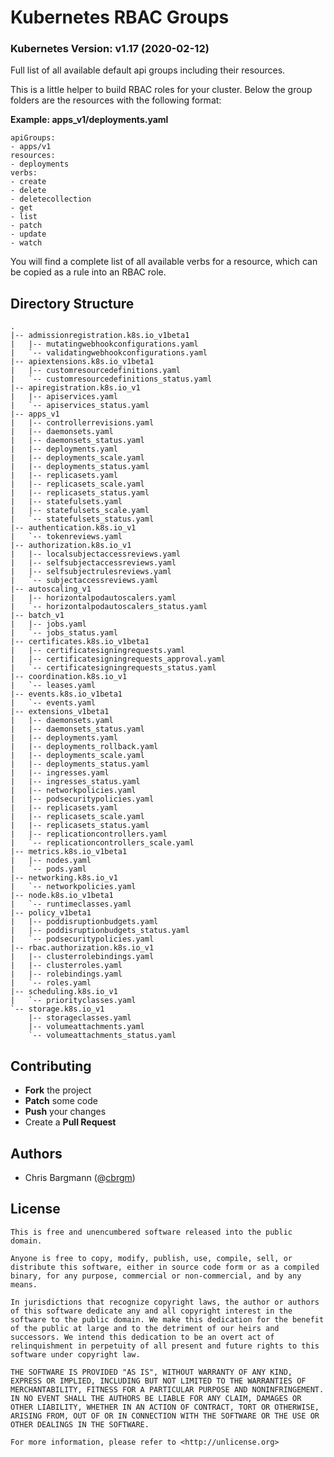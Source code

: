 # Kubernetes RBAC Groups
### Kubernetes Version: v1.17 (2020-02-12)
Full list of all available default api groups including their resources.

This is a little helper to build RBAC roles for your cluster. Below the group folders are the resources with the following format:

**Example: apps_v1/deployments.yaml**
```
apiGroups:
- apps/v1
resources:
- deployments
verbs:
- create
- delete
- deletecollection
- get
- list
- patch
- update
- watch
```

You will find a complete list of all available verbs for a resource, which can be copied as a rule into an RBAC role.

## Directory Structure

```
.
|-- admissionregistration.k8s.io_v1beta1
|   |-- mutatingwebhookconfigurations.yaml
|   `-- validatingwebhookconfigurations.yaml
|-- apiextensions.k8s.io_v1beta1
|   |-- customresourcedefinitions.yaml
|   `-- customresourcedefinitions_status.yaml
|-- apiregistration.k8s.io_v1
|   |-- apiservices.yaml
|   `-- apiservices_status.yaml
|-- apps_v1
|   |-- controllerrevisions.yaml
|   |-- daemonsets.yaml
|   |-- daemonsets_status.yaml
|   |-- deployments.yaml
|   |-- deployments_scale.yaml
|   |-- deployments_status.yaml
|   |-- replicasets.yaml
|   |-- replicasets_scale.yaml
|   |-- replicasets_status.yaml
|   |-- statefulsets.yaml
|   |-- statefulsets_scale.yaml
|   `-- statefulsets_status.yaml
|-- authentication.k8s.io_v1
|   `-- tokenreviews.yaml
|-- authorization.k8s.io_v1
|   |-- localsubjectaccessreviews.yaml
|   |-- selfsubjectaccessreviews.yaml
|   |-- selfsubjectrulesreviews.yaml
|   `-- subjectaccessreviews.yaml
|-- autoscaling_v1
|   |-- horizontalpodautoscalers.yaml
|   `-- horizontalpodautoscalers_status.yaml
|-- batch_v1
|   |-- jobs.yaml
|   `-- jobs_status.yaml
|-- certificates.k8s.io_v1beta1
|   |-- certificatesigningrequests.yaml
|   |-- certificatesigningrequests_approval.yaml
|   `-- certificatesigningrequests_status.yaml
|-- coordination.k8s.io_v1
|   `-- leases.yaml
|-- events.k8s.io_v1beta1
|   `-- events.yaml
|-- extensions_v1beta1
|   |-- daemonsets.yaml
|   |-- daemonsets_status.yaml
|   |-- deployments.yaml
|   |-- deployments_rollback.yaml
|   |-- deployments_scale.yaml
|   |-- deployments_status.yaml
|   |-- ingresses.yaml
|   |-- ingresses_status.yaml
|   |-- networkpolicies.yaml
|   |-- podsecuritypolicies.yaml
|   |-- replicasets.yaml
|   |-- replicasets_scale.yaml
|   |-- replicasets_status.yaml
|   |-- replicationcontrollers.yaml
|   `-- replicationcontrollers_scale.yaml
|-- metrics.k8s.io_v1beta1
|   |-- nodes.yaml
|   `-- pods.yaml
|-- networking.k8s.io_v1
|   `-- networkpolicies.yaml
|-- node.k8s.io_v1beta1
|   `-- runtimeclasses.yaml
|-- policy_v1beta1
|   |-- poddisruptionbudgets.yaml
|   |-- poddisruptionbudgets_status.yaml
|   `-- podsecuritypolicies.yaml
|-- rbac.authorization.k8s.io_v1
|   |-- clusterrolebindings.yaml
|   |-- clusterroles.yaml
|   |-- rolebindings.yaml
|   `-- roles.yaml
|-- scheduling.k8s.io_v1
|   `-- priorityclasses.yaml
`-- storage.k8s.io_v1
    |-- storageclasses.yaml
    |-- volumeattachments.yaml
    `-- volumeattachments_status.yaml
```



## Contributing

-   **Fork** the project
-   **Patch** some code
-   **Push** your changes
-   Create a **Pull Request**

## Authors

-   Chris Bargmann (@[cbrgm](https://github.com/cbrgm))

## License

```
This is free and unencumbered software released into the public domain.

Anyone is free to copy, modify, publish, use, compile, sell, or
distribute this software, either in source code form or as a compiled
binary, for any purpose, commercial or non-commercial, and by any
means.

In jurisdictions that recognize copyright laws, the author or authors
of this software dedicate any and all copyright interest in the
software to the public domain. We make this dedication for the benefit
of the public at large and to the detriment of our heirs and
successors. We intend this dedication to be an overt act of
relinquishment in perpetuity of all present and future rights to this
software under copyright law.

THE SOFTWARE IS PROVIDED "AS IS", WITHOUT WARRANTY OF ANY KIND,
EXPRESS OR IMPLIED, INCLUDING BUT NOT LIMITED TO THE WARRANTIES OF
MERCHANTABILITY, FITNESS FOR A PARTICULAR PURPOSE AND NONINFRINGEMENT.
IN NO EVENT SHALL THE AUTHORS BE LIABLE FOR ANY CLAIM, DAMAGES OR
OTHER LIABILITY, WHETHER IN AN ACTION OF CONTRACT, TORT OR OTHERWISE,
ARISING FROM, OUT OF OR IN CONNECTION WITH THE SOFTWARE OR THE USE OR
OTHER DEALINGS IN THE SOFTWARE.

For more information, please refer to <http://unlicense.org>
```
